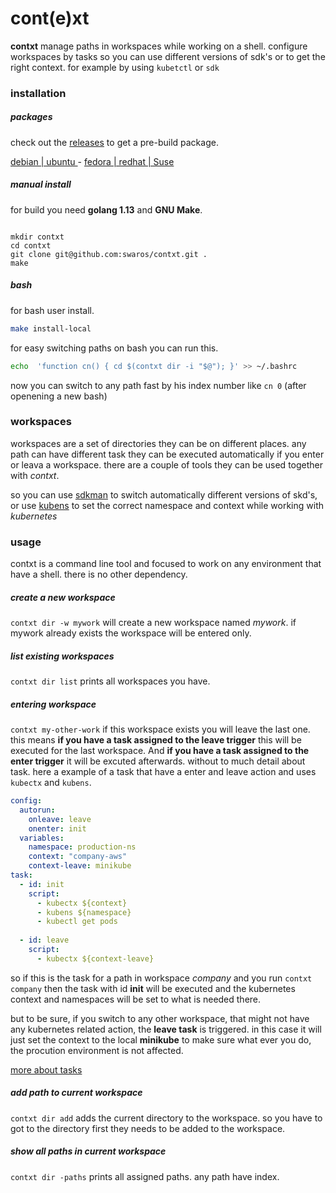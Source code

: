 
# cont(e)xt


**contxt** manage paths in workspaces while working on a shell. configure workspaces by tasks so you can use different versions of sdk's or to get the right context. for example by using `kubetctl` or `sdk`

### installation

##### packages
check out the [releases](https://github.com/swaros/contxt/releases) to get a pre-build package.

 [debian | ubuntu ](https://github.com/swaros/contxt/releases/download/v0.0.8-alpha/contxt_0.0.8-alpha_linux_amd64.deb)   -  [fedora | redhat | Suse](https://github.com/swaros/contxt/releases/download/v0.0.8-alpha/contxt_0.0.8-alpha_linux_amd64.rpm)
##### manual install
for build you need **golang 1.13** and **GNU Make**.

````shell

mkdir contxt
cd contxt
git clone git@github.com:swaros/contxt.git .
make

````
##### bash
for bash user install.

````bash
make install-local

````

for easy switching paths on bash you can run this.

````bash
echo  'function cn() { cd $(contxt dir -i "$@"); }' >> ~/.bashrc

````

now you can switch to any path fast by his index number like `cn 0` (after openening a new bash)

  

### workspaces

workspaces are a set of directories they can be on different places. any path can have different task they can be executed automatically if you enter or leava a workspace. there are a couple of tools they can be used together with *contxt*.

so you can use [sdkman](https://sdkman.io/) to switch automatically different versions of skd's, or use [kubens](https://github.com/ahmetb/kubectx/) to set the correct namespace and context while working with *kubernetes*


### usage

contxt is a command line tool and focused to work on any environment that have a shell. there is no other dependency.

##### create a new workspace

`contxt dir -w mywork` will create a new workspace named *mywork*. if mywork already exists the workspace will be entered only.

##### list existing workspaces

`contxt dir list` prints all workspaces you have.

##### entering workspace

`contxt my-other-work` if this workspace exists you will leave the last one. this means **if you have a task assigned to the leave trigger** this will be executed for the last workspace. And **if you have a task assigned to the enter trigger** it will be excuted afterwards.
without to much detail about task. here a example of a task that have a enter and leave action and uses `kubectx` and `kubens`.


````yaml
config:
  autorun:
    onleave: leave
    onenter: init
  variables:
    namespace: production-ns
    context: "company-aws"
    context-leave: minikube
task:
  - id: init
    script:
      - kubectx ${context}
      - kubens ${namespace}
      - kubectl get pods
 
  - id: leave
    script:
      - kubectx ${context-leave}

````

so if this is the task for a path in workspace *company* and you run `contxt company` then the task with id **init** will be executed and the kubernetes context and namespaces will be set to what is needed there.

but to be sure, if you switch to any other workspace, that might not have any kubernetes related action, the **leave task** is triggered.
in this case it will just set the context to the local **minikube** to make sure what ever you do, the procution environment is not affected.

[more about tasks](docs/documentation/tasks.md)

##### add path to current workspace
`contxt dir add` adds the current directory to the workspace. so you have to got to the directory first they needs to
be added to the workspace.



##### show all paths in current workspace
`contxt dir -paths` prints all assigned paths. any path have index.